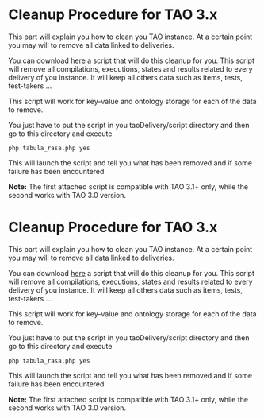 <!--
author:
    - 'Cyril Hazotte'
created_at: '2015-09-15 10:17:28'
updated_at: '2015-12-10 10:11:39'
tags:
    - 'Administrator Guide'
-->

Cleanup Procedure for TAO 3.x
=============================

This part will explain you how to clean you TAO instance. At a certain point you may will to remove all data linked to deliveries.

You can download [here](http://forge.taotesting.com/attachments/download/3868/tabula_rasa.php) a script that will do this cleanup for you. This script will remove all compilations, executions, states and results related to every delivery of you instance. It will keep all others data such as items, tests, test-takers …

This script will work for key-value and ontology storage for each of the data to remove.

You just have to put the script in you taoDelivery/script directory and then go to this directory and execute

    php tabula_rasa.php yes

This will launch the script and tell you what has been removed and if some failure has been encountered

**Note:** The first attached script is compatible with TAO 3.1+ only, while the second works with TAO 3.0 version.

Cleanup Procedure for TAO 3.x
=============================

This part will explain you how to clean you TAO instance. At a certain point you may will to remove all data linked to deliveries.

You can download [here](http://forge.taotesting.com/attachments/download/3868/tabula_rasa.php) a script that will do this cleanup for you. This script will remove all compilations, executions, states and results related to every delivery of you instance. It will keep all others data such as items, tests, test-takers …

This script will work for key-value and ontology storage for each of the data to remove.

You just have to put the script in you taoDelivery/script directory and then go to this directory and execute

    php tabula_rasa.php yes

This will launch the script and tell you what has been removed and if some failure has been encountered

**Note:** The first attached script is compatible with TAO 3.1+ only, while the second works with TAO 3.0 version.


